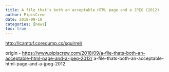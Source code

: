 ```yaml
---
title: A file that’s both an acceptable HTML page and a JPEG (2012)
author: PipisCrew
date: 2018-09-10
categories: [news]
toc: true
---
```


http://lcamtuf.coredump.cx/squirrel/

origin - https://www.pipiscrew.com/2018/09/a-file-thats-both-an-acceptable-html-page-and-a-jpeg-2012/ a-file-thats-both-an-acceptable-html-page-and-a-jpeg-2012